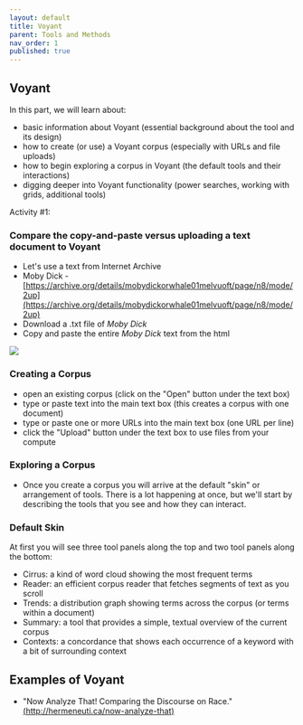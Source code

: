 ```yaml
---
layout: default
title: Voyant
parent: Tools and Methods
nav_order: 1
published: true
---
```

## Voyant

In this part, we will learn about:

- basic information about Voyant (essential background about the tool and its design)
- how to create (or use) a Voyant corpus (especially with URLs and file uploads)
- how to begin exploring a corpus in Voyant (the default tools and their interactions)
- digging deeper into Voyant functionality (power searches, working with grids, additional tools)

Activity #1:

### Compare the copy-and-paste versus uploading a text document to Voyant

- Let's use a text from Internet Archive
- Moby Dick - [https://archive.org/details/mobydickorwhale01melvuoft/page/n8/mode/2up](https://archive.org/details/mobydickorwhale01melvuoft/page/n8/mode/2up)
- Download a .txt file of _Moby Dick_
- Copy and paste the entire _Moby Dick_ text from the html 

![]({{site.baseurl}}/content/voyant.PNG)


### Creating a Corpus

- open an existing corpus (click on the "Open" button under the text box)
- type or paste text into the main text box (this creates a corpus with one document)
- type or paste one or more URLs into the main text box (one URL per line)
- click the "Upload" button under the text box to use files from your compute

### Exploring a Corpus

- Once you create a corpus you will arrive at the default "skin" or arrangement of tools. There is a lot happening at once, but we'll start by describing the tools that you see and how they can interact.

### Default Skin

  At first you will see three tool panels along the top and two tool panels along the bottom:

- Cirrus: a kind of word cloud showing the most frequent terms
- Reader: an efficient corpus reader that fetches segments of text as you scroll
- Trends: a distribution graph showing terms across the corpus (or terms within a document)
- Summary: a tool that provides a simple, textual overview of the current corpus
- Contexts: a concordance that shows each occurrence of a keyword with a bit of surrounding context

## Examples of Voyant

- "Now Analyze That! Comparing the Discourse on Race." [(http://hermeneuti.ca/now-analyze-that)](http://hermeneuti.ca/now-analyze-that)
